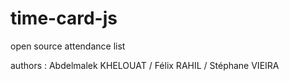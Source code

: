 # time-card-js
open source attendance list

authors : Abdelmalek KHELOUAT / Félix RAHIL / Stéphane VIEIRA
